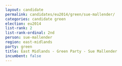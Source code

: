 ```yaml
---
layout: candidate
permalink: candidates/eu2014/green/sue-mallender/
categories: candidate green
election: eu2014
list-rank: 2
list-rank-ordinal: 2nd
person: sue-mallender
region: east-midlands
party: green
title: East Midlands - Green Party - Sue Mallender
incumbent: false
---
```

